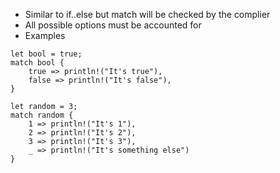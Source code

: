 * Similar to if..else but match will be checked by the complier 
* All possible options must be accounted for 
* Examples 
```
let bool = true;
match bool {
    true => println!("It's true"),
    false => println!("It's false"),
}
```

```
let random = 3;
match random {
    1 => println!("It's 1"),
    2 => println!("It's 2"),
    3 => println!("It's 3"),
    _ => println!("It's something else")
}
```